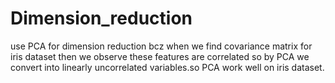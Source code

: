 # Dimension_reduction
use PCA for dimension reduction bcz when we find covariance matrix for iris dataset then we observe these features are correlated so by PCA we convert into linearly uncorrelated variables.so PCA work well on iris dataset.
